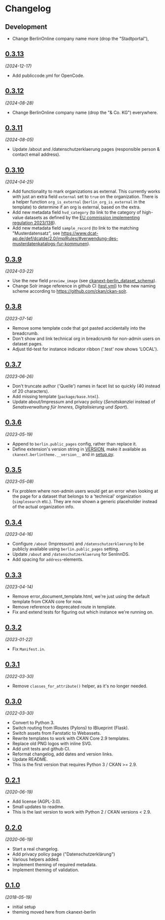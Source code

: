 # Changelog

## Development

- Change BerlinOnline company name more (drop the "Stadtportal"),

## [0.3.13](https://github.com/berlinonline/ckanext-berlintheme/releases/tag/0.3.13)

_(2024-12-17)_

- Add publiccode.yml for OpenCode.

## [0.3.12](https://github.com/berlinonline/ckanext-berlintheme/releases/tag/0.3.12)

_(2024-08-28)_

- Change BerlinOnline company name (drop the "& Co. KG") everywhere.

## [0.3.11](https://github.com/berlinonline/ckanext-berlintheme/releases/tag/0.3.11)

_(2024-08-05)_

- Update /about and /datenschutzerklaerung pages (responsible person & contact email address).

## [0.3.10](https://github.com/berlinonline/ckanext-berlintheme/releases/tag/0.3.10)

_(2024-04-25)_

- Add functionality to mark organizations as external. This currently works with just an extra field `external` set to `true` on the organization. There is a helper function `org_is_external` (`berlin_org_is_external` in the template) to determine if an org is external, based on the extra.
- Add new metadata field `hvd_category` (to link to the category of high-value datasets as defined by the [EU commission implementing regulation 2023/138](https://eur-lex.europa.eu/eli/reg_impl/2023/138/oj?uri=CELEX:32023R0138)).
- Add new metadata field `sample_record` (to link to the matching "Musterdatensatz", see https://www.dcat-ap.de/def/dcatde/2.0/implRules/#verwendung-des-musterdatenkatalogs-fur-kommunen).

## [0.3.9](https://github.com/berlinonline/ckanext-berlintheme/releases/tag/0.3.9)

_(2024-03-22)_

- Use the new field `preview_image` (see [ckanext-berlin_dataset_schema](https://github.com/berlinonline/ckanext-berlin_dataset_schema)).
- Change Solr image reference in github CI ([test.yml](.github/workflows/test.yml)) to the new naming scheme according to https://github.com/ckan/ckan-solr.


## [0.3.8](https://github.com/berlinonline/ckanext-berlintheme/releases/tag/0.3.8)

_(2023-07-14)_

- Remove some template code that got pasted accidentally into the breadcrumb.
- Don't show and link technical org in breadcrumb for non-admin users on dataset pages.
- Adjust tld-test for instance indicator ribbon ('.test' now shows 'LOCAL').

## [0.3.7](https://github.com/berlinonline/ckanext-berlintheme/releases/tag/0.3.7)

_(2023-06-26)_

- Don't truncate author ('Quelle') names in facet list so quickly (40 instead of 20 characters).
- Add missing template (`package/base.html`).
- Update about/Impressum and privacy policy (_Senatskanzlei_ instead of _Senatsverwaltung für Inneres, Digitalisierung und Sport_).

## [0.3.6](https://github.com/berlinonline/ckanext-berlintheme/releases/tag/0.3.6)

_(2023-05-19)_

- Append to `berlin.public_pages` config, rather than replace it.
- Define extension's version string in [VERSION](VERSION), make it available as `ckanext.berlintheme.__version__` and in [setup.py](setup.py).

## [0.3.5](https://github.com/berlinonline/ckanext-berlintheme/releases/tag/0.3.5)

_(2023-05-08)_

- Fix problem where non-admin users would get an error when looking at the page for a dataset that belongs to a 'technical' organization (`simplesearch` etc.).
They are now shown a generic placeholder instead of the actual organization info.

## [0.3.4](https://github.com/berlinonline/ckanext-berlintheme/releases/tag/0.3.4)

_(2023-04-16)_

- Configure `/about` (Impressum) and `/datenschutzerklaerung` to be publicly available using `berlin.public_pages` setting.
- Update `/about` and `/datenschutzerklaerung` for SenInnDS.
- Add spacing for `address`-elements.

## [0.3.3](https://github.com/berlinonline/ckanext-berlintheme/releases/tag/0.3.3)

_(2023-04-14)_

- Remove error_document_template.html, we're just using the default template from
CKAN core for now.
- Remove reference to deprecated route in template.
- Fix and extend tests for figuring out which instance we're running on.

## [0.3.2](https://github.com/berlinonline/ckanext-berlintheme/releases/tag/0.3.2)

_(2023-01-22)_

- Fix `Manifest.in`.

## [0.3.1](https://github.com/berlinonline/ckanext-berlintheme/releases/tag/0.3.1)

_(2022-03-30)_

- Remove `classes_for_attribute()` helper, as it's no longer needed.

## [0.3.0](https://github.com/berlinonline/ckanext-berlintheme/releases/tag/0.3.0)

_(2022-03-30)_

- Convert to Python 3.
- Switch routing from IRoutes (Pylons) to IBlueprint (Flask).
- Switch assets from Fanstatic to Webassets.
- Rewrite templates to work with CKAN Core 2.9 templates.
- Replace old PNG logos with inline SVG.
- Add unit tests and github CI.
- Reformat changelog, add dates and version links.
- Update README.
- This is the first version that requires Python 3 / CKAN >= 2.9.


## [0.2.1](https://github.com/berlinonline/ckanext-berlintheme/releases/tag/0.2.1)

_(2020-06-19)_

- Add license (AGPL-3.0).
- Small updates to readme.
- This is the last version to work with Python 2 / CKAN versions < 2.9.

## [0.2.0](https://github.com/berlinonline/ckanext-berlintheme/releases/tag/0.2.0)

_(2020-06-19)_

- Start a real changelog.
- Add privacy policy page ("Datenschutzerklärung")
- Various helpers added.
- Implement theming of required metadata.
- Implement theming of validation.

## [0.1.0](https://github.com/berlinonline/ckanext-berlintheme/releases/tag/0.1.0)

_(2018-05-19)_

- initial setup
- theming moved here from ckanext-berlin
